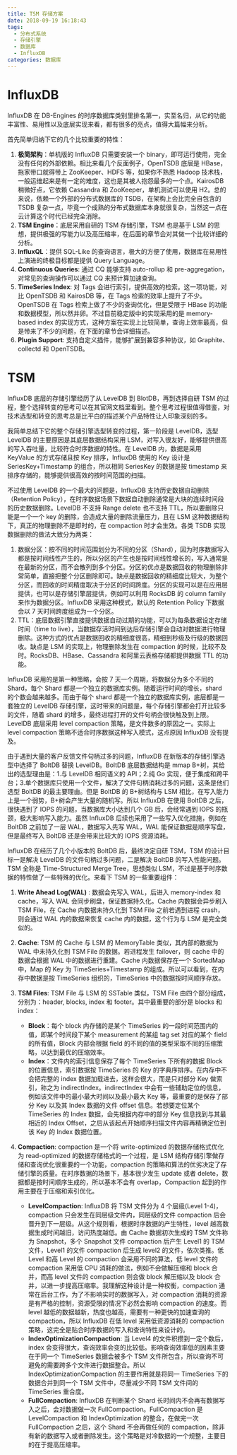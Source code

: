 ```yaml
---
title: TSM 存储方案
date: 2018-09-19 16:18:43
tags:
  - 分布式系统
  - 存储引擎
  - 数据库
  - InfluxDB
categories: 数据库
---
```


# InfluxDB

InfluxDB 在 DB-Engines 的时序数据库类别里排名第一，实至名归，从它的功能丰富性、易用性以及底层实现来看，都有很多的亮点，值得大篇幅来分析。

首先简单归纳下它的几个比较重要的特性：

1. **极简架构**：单机版的 InfluxDB 只需要安装一个 binary，即可运行使用，完全没有任何的外部依赖。相比来看几个反面例子，OpenTSDB 底层是 HBase，拖家带口就得带上 ZooKeeper、HDFS 等，如果你不熟悉 Hadoop 技术栈，一般运维起来是有一定的难度，这也是其被人抱怨最多的一个点。KairosDB 稍微好点，它依赖 Cassandra 和 ZooKeeper，单机测试可以使用 H2。总的来说，依赖一个外部的分布式数据库的 TSDB，在架构上会比完全自包含的 TSDB 复杂一点，毕竟一个成熟的分布式数据库本身就很复杂，当然这一点在云计算这个时代已经完全消除。
2. **TSM Engine**：底层采用自研的 TSM 存储引擎，TSM 也是基于 LSM 的思想，提供极强的写能力以及高压缩率，在后面的章节会对其做一个比较详细的分析。
3. **InfluxQL**：提供 SQL-Like 的查询语言，极大的方便了使用，数据库在易用性上演进的终极目标都是提供 Query Language。
4. **Continuous Queries**: 通过 CQ 能够支持 auto-rollup 和 pre-aggregation，对常见的查询操作可以通过 CQ 来预计算加速查询。
5. **TimeSeries Index**: 对 Tags 会进行索引，提供高效的检索。这一项功能，对比 OpenTSDB 和 KairosDB 等，在 Tags 检索的效率上提升了不少。OpenTSDB 在 Tags 检索上做了不少的查询优化，但是受限于 HBase 的功能和数据模型，所以然并卵。不过目前稳定版中的实现采用的是 memory-based index 的实现方式，这种方案在实现上比较简单，查询上效率最高，但是带来了不少的问题，在下面的章节会详细描述。
6. **Plugin Support**: 支持自定义插件，能够扩展到兼容多种协议，如 Graphite、collectd 和 OpenTSDB。

# TSM

InfluxDB 底层的存储引擎经历了从 LevelDB 到 BlotDB，再到选择自研 TSM 的过程，整个选择转变的思考可以在其官网文档里看到。整个思考过程很值得借鉴，对技术选型和转变的思考总是比平白的描述某个产品特性让人印象深刻的多。

我简单总结下它的整个存储引擎选型转变的过程，第一阶段是 LevelDB，选型 LevelDB 的主要原因是其底层数据结构采用 LSM，对写入很友好，能够提供很高的写入吞吐量，比较符合时序数据的特性。在 LevelDB 内，数据是采用 KeyValue 的方式存储且按 Key 排序，InfluxDB 使用的 Key 设计是 SeriesKey+Timestamp 的组合，所以相同 SeriesKey 的数据是按 timestamp 来排序存储的，能够提供很高效的按时间范围的扫描。

不过使用 LevelDB 的一个最大的问题是，InfluxDB 支持历史数据自动删除（Retention Policy），在时序数据场景下数据自动删除通常是大块的连续时间段的历史数据删除。LevelDB 不支持 Range delete 也不支持 TTL，所以要删除只能是一个一个 key 的删除，会造成大量的删除流量压力，且在 LSM 这种数据结构下，真正的物理删除不是即时的，在 compaction 时才会生效。各类 TSDB 实现数据删除的做法大致分为两类：

1. 数据分区：按不同的时间范围划分为不同的分区（Shard），因为时序数据写入都是按时间线性产生的，所以分区的产生也是按时间线性增长的，写入通常是在最新的分区，而不会散列到多个分区。分区的优点是数据回收的物理删除非常简单，直接把整个分区删除即可。缺点是数据回收的精细度比较大，为整个分区，而回收的时间精度取决于分区的时间跨度。分区的实现可以是在应用层提供，也可以是存储引擎层提供，例如可以利用 RocksDB 的 column family 来作为数据分区。InfluxDB 采用这种模式，默认的 Retention Policy 下数据会以 7 天时间跨度组成为一个分区。
2. TTL：底层数据引擎直接提供数据自动过期的功能，可以为每条数据设定存储时间（time to live），当数据存活时间到达后存储引擎会自动对数据进行物理删除。这种方式的优点是数据回收的精细度很高，精细到秒级及行级的数据回收。缺点是 LSM 的实现上，物理删除发生在 compaction 的时候，比较不及时。RocksDB、HBase、Cassandra 和阿里云表格存储都提供数据 TTL 的功能。

InfluxDB 采用的是第一种策略，会按 7 天一个周期，将数据分为多个不同的 Shard，每个 Shard 都是一个独立的数据库实例。随着运行时间的增长，shard 的个数会越来越多。而由于每个 shard 都是一个独立的数据库实例，底层都是一套独立的 LevelDB 存储引擎，这时带来的问题是，每个存储引擎都会打开比较多的文件，随着 shard 的增多，最终进程打开的文件句柄会很快触及到上限。LevelDB 底层采用 level compaction 策略，是文件数多的原因之一。实际上 level compaction 策略不适合时序数据这种写入模式，这点原因 InfluxDB 没有提及。

由于遇到大量的客户反馈文件句柄过多的问题，InfluxDB 在新版本的存储引擎选型中选择了 BoltDB 替换 LevelDB。BoltDB 底层数据结构是 mmap B+树，其给出的选型理由是：1.与 LevelDB 相同语义的 API；2.纯 Go 实现，便于集成和跨平台；3.单个数据库只使用一个文件，解决了文件句柄消耗过多的问题，这条是他们选型 BoltDB 的最主要理由。但是 BoltDB 的 B+树结构与 LSM 相比，在写入能力上是一个弱势，B+树会产生大量的随机写。所以 InfluxDB 在使用 BoltDB 之后，很快遇到了 IOPS 的问题，当数据库大小达到几个 GB 后，会经常遇到 IOPS 的瓶颈，极大影响写入能力。虽然 InfluxDB 后续也采用了一些写入优化措施，例如在 BoltDB 之前加了一层 WAL，数据写入先写 WAL，WAL 能保证数据是顺序写盘，但是最终写入 BoltDB 还是会带来比较大的 IOPS 资源消耗。

InfluxDB 在经历了几个小版本的 BoltDB 后，最终决定自研 TSM，TSM 的设计目标一是解决 LevelDB 的文件句柄过多问题，二是解决 BoltDB 的写入性能问题。TSM 全称是 Time-Structured Merge Tree，思想类似 LSM，不过是基于时序数据的特性做了一些特殊的优化。来看下 TSM 的一些重要组件：

1. **Write Ahead Log(WAL)** : 数据会先写入 WAL，后进入 memory-index 和 cache，写入 WAL 会同步刷盘，保证数据持久化。Cache 内数据会异步刷入 TSM File，在 Cache 内数据未持久化到 TSM File 之前若遇到进程 crash，则会通过 WAL 内的数据来恢复 cache 内的数据，这个行为与 LSM 是完全类似的。
2. **Cache**: TSM 的 Cache 与 LSM 的 MemoryTable 类似，其内部的数据为 WAL 中未持久化到 TSM File 的数据。若进程发生 failover，则 cache 中的数据会根据 WAL 中的数据进行重建。Cache 内数据保存在一个 SortedMap 中，Map 的 Key 为 TimeSeries+Timestamp 的组成。所以可以看到，在内存中数据是按 TimeSeries 组织的，TimeSeries 中的数据按时间顺序存放。
3. **TSM Files**: TSM File 与 LSM 的 SSTable 类似，TSM File 由四个部分组成，分别为：header, blocks, index 和 footer。其中最重要的部分是 blocks 和 index：
   - **Block**：每个 block 内存储的是某个 TimeSeries 的一段时间范围内的值，即某个时间段下某个 measurement 的某组 tag set 对应的某个 field 的所有值，Block 内部会根据 field 的不同的值的类型采取不同的压缩策略，以达到最优的压缩效率。
   - **Index**：文件内的索引信息保存了每个 TimeSeries 下所有的数据 Block 的位置信息，索引数据按 TimeSeries 的 Key 的字典序排序。在内存中不会把完整的 index 数据加载进去，这样会很大，而是只对部分 Key 做索引，称之为 indirectIndex。indirectIndex 中会有一些辅助定位的信息，例如该文件中的最小最大时间以及最小最大 Key 等，最重要的是保存了部分 Key 以及其 Index 数据的文件 offset 信息。若想要定位某个 TimeSeries 的 Index 数据，会先根据内存中的部分 Key 信息找到与其最相近的 Index Offset，之后从该起点开始顺序扫描文件内容再精确定位到该 Key 的 Index 数据位置。
4. **Compaction**: compaction 是一个将 write-optimized 的数据存储格式优化为 read-optimized 的数据存储格式的一个过程，是 LSM 结构存储引擎做存储和查询优化很重要的一个功能，compaction 的策略和算法的优劣决定了存储引擎的质量。在时序数据的场景下，基本很少发生 update 或者 delete，数据都是按时间顺序生成的，所以基本不会有 overlap，Compaction 起到的作用主要在于压缩和索引优化。

   - **LevelCompaction**: InfluxDB 将 TSM 文件分为 4 个层级(Level 1-4)，compaction 只会发生在同层级文件内，同层级的文件 compaction 后会晋升到下一层级。从这个规则看，根据时序数据的产生特性，level 越高数据生成时间越旧，访问热度越低。由 Cache 数据初次生成的 TSM 文件称为 Snapshot，多个 Snapshot 文件 compaction 后产生 Level1 的 TSM 文件，Level1 的文件 compaction 后生成 level2 的文件，依次类推。低 Level 和高 Level 的 compaction 会采用不同的算法，低 level 文件的 compaction 采用低 CPU 消耗的做法，例如不会做解压缩和 block 合并，而高 level 文件的 compaction 则会做 block 解压缩以及 block 合并，以进一步提高压缩率。我理解这种设计是一种权衡，compaction 通常在后台工作，为了不影响实时的数据写入，对 compaction 消耗的资源是有严格的控制，资源受限的情况下必然会影响 compaction 的速度。而 level 越低的数据越新，热度也越高，需要有一种更快的加速查询的 compaction，所以 InfluxDB 在低 level 采用低资源消耗的 compaction 策略，这完全是贴合时序数据的写入和查询特性来设计的。
   - **IndexOptimizationCompaction**: 当 Level4 的文件积攒到一定个数后，index 会变得很大，查询效率会变的比较低。影响查询效率低的因素主要在于同一个 TimeSeries 数据会被多个 TSM 文件所包含，所以查询不可避免的需要跨多个文件进行数据整合。所以 IndexOptimizationCompaction 的主要作用就是将同一 TimeSeries 下的数据合并到同一个 TSM 文件中，尽量减少不同 TSM 文件间的 TimeSeries 重合度。
   - **FullCompaction**: InfluxDB 在判断某个 Shard 长时间内不会再有数据写入之后，会对数据做一次 FullCompaction。FullCompaction 是 LevelCompaction 和 IndexOptimization 的整合，在做完一次 FullCompaction 之后，这个 Shard 不会再做任何的 compaction，除非有新的数据写入或者删除发生。这个策略是对冷数据的一个规整，主要目的在于提高压缩率。
